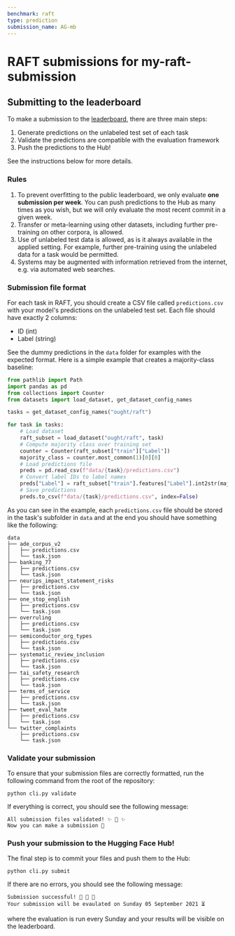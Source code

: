 ```yaml
---
benchmark: raft
type: prediction
submission_name: AG-mb
---
```


# RAFT submissions for my-raft-submission

## Submitting to the leaderboard

To make a submission to the [leaderboard](https://huggingface.co/spaces/ought/raft-leaderboard), there are three main steps:

1. Generate predictions on the unlabeled test set of each task
2. Validate the predictions are compatible with the evaluation framework
3. Push the predictions to the Hub!

See the instructions below for more details.

### Rules

1. To prevent overfitting to the public leaderboard, we only evaluate **one submission per week**. You can push predictions to the Hub as many times as you wish, but we will only evaluate the most recent commit in a given week. 
2. Transfer or meta-learning using other datasets, including further pre-training on other corpora, is allowed.
3. Use of unlabeled test data is allowed, as is it always available in the applied setting. For example, further pre-training using the unlabeled data for a task would be permitted.
4. Systems may be augmented with information retrieved from the internet, e.g. via automated web searches.

### Submission file format

For each task in RAFT, you should create a CSV file called `predictions.csv` with your model's predictions on the unlabeled test set. Each file should have exactly 2 columns:

* ID (int)
* Label (string)

See the dummy predictions in the `data` folder for examples with the expected format. Here is a simple example that creates a majority-class baseline:

```python
from pathlib import Path
import pandas as pd
from collections import Counter
from datasets import load_dataset, get_dataset_config_names

tasks = get_dataset_config_names("ought/raft")

for task in tasks:
    # Load dataset
    raft_subset = load_dataset("ought/raft", task)
    # Compute majority class over training set
    counter = Counter(raft_subset["train"]["Label"])
    majority_class = counter.most_common(1)[0][0]
    # Load predictions file
    preds = pd.read_csv(f"data/{task}/predictions.csv")
    # Convert label IDs to label names
    preds["Label"] = raft_subset["train"].features["Label"].int2str(majority_class)
    # Save predictions
    preds.to_csv(f"data/{task}/predictions.csv", index=False)
```

As you can see in the example, each `predictions.csv` file should be stored in the task's subfolder in `data` and at the end you should have something like the following:

```
data
├── ade_corpus_v2
│   ├── predictions.csv
│   └── task.json
├── banking_77
│   ├── predictions.csv
│   └── task.json
├── neurips_impact_statement_risks
│   ├── predictions.csv
│   └── task.json
├── one_stop_english
│   ├── predictions.csv
│   └── task.json
├── overruling
│   ├── predictions.csv
│   └── task.json
├── semiconductor_org_types
│   ├── predictions.csv
│   └── task.json
├── systematic_review_inclusion
│   ├── predictions.csv
│   └── task.json
├── tai_safety_research
│   ├── predictions.csv
│   └── task.json
├── terms_of_service
│   ├── predictions.csv
│   └── task.json
├── tweet_eval_hate
│   ├── predictions.csv
│   └── task.json
└── twitter_complaints
    ├── predictions.csv
    └── task.json
```

### Validate your submission

To ensure that your submission files are correctly formatted, run the following command from the root of the repository:

```
python cli.py validate
```

If everything is correct, you should see the following message:

```
All submission files validated! ✨ 🚀 ✨
Now you can make a submission 🤗
```

### Push your submission to the Hugging Face Hub!

The final step is to commit your files and push them to the Hub:

```
python cli.py submit
```

If there are no errors, you should see the following message:

```
Submission successful! 🎉 🥳 🎉
Your submission will be evaulated on Sunday 05 September 2021 ⏳
```

where the evaluation is run every Sunday and your results will be visible on the leaderboard.